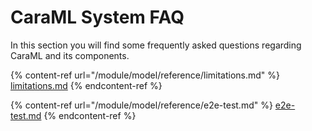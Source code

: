 # CaraML System FAQ

In this section you will find some frequently asked questions regarding CaraML and its components.

{% content-ref url="/module/model/reference/limitations.md" %}
[limitations.md](/module/model/reference/limitations.md)
{% endcontent-ref %}

{% content-ref url="/module/model/reference/e2e-test.md" %}
[e2e-test.md](/module/model/reference/e2e-test.md)
{% endcontent-ref %}
